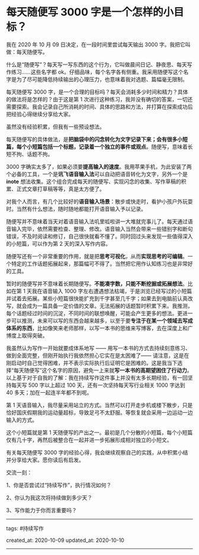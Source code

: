 # 每天随便写 3000 字是一个怎样的小目标？

我在 2020 年 10 月 09 日决定，在一段时间里尝试每天输出 3000 字。我把它叫做：每天随便写。

什么是“随便写”？每天写一写东西的这个行为，它叫做晨间日记、静夜思、每天写作练习……这些名字都 ok。仔细品味，每个名字各有侧重。我采用随便写这个名字是为了尽可能降低持续输出的心理压力，也意味着我对选题、篇幅毫无限制。

每天随便写 3000 字，是一个合理的目标吗？每天会消耗多少时间和精力？具体的做法将是怎样的？由于这是第 1 次进行这种练习，我并没有确切的答案，一切还需要探索。我会记录自己所消耗的时间、具体的思路和方法，并打算在探索成功后把经验心得继续分享给大家。

虽然没有经验积累，但我有一些预设想法。

每天随便写的具体做法，是**把脑袋中的闪念转化为文字记录下来；会有很多小短篇，每个小短篇包括一个标题，记录着一个独立的事件或观点**。随便写，意味着长短不拘、话题不拘。

3000 字确实太多了，如果必须要**提高输入的速度**。我用苹果手机，为此安装了两个必备的工具，一个是**讯飞语音输入法**可以自动把语音转化为文字，另外一个是 **inote** 想法收集。这个组合完成每天的随便写、实现闪念的收集、写作草稿的积累、正式文章打草稿等等，真是太方便了。

对我个人而言，有几个比较好的**语音输入场景**：散步或快走时，看护小孩户外玩耍时。当然有什么想法，随时随地都能打开语音输入予以记录。

随便写并不意味着当天对着语音输入法叽里呱啦讲一大堆就完事儿了。每天通过语音输入完毕，依然需要检查、整理、修改。语音输入当然会带来一些错别字和断句错误，不及时阅读和修订，自己很快就看不懂了。同时回过头来发现一些值得深入的小短篇，可以作为第 2 天的深入写作内容。

随便写还有一个非常重要的作用，就是把**思考可视化**，从而**实现思考的可编辑**。一个特定的工作话题拓展起来，那篇幅可不得了。当然把它用作认知练习也是非常好的工具。

暂时的随便写并不意味着长期随便写。**不能凑字数，只能不断挖掘或拓展想法**。比如在第 1 天我在语音输入 1000 字左右遭遇想法枯竭，于是浏览已经写过的小短篇并试着去拓展。某些小短篇很快能扩充到千字甚至几千字；如果去到电脑前认真改写，就会成为一篇具备一定价值的文章。无法拓展的话题暂时积累下来。我推测，每个话题经过时间的沉淀，不同时间的联想唤醒，可能会产生更多的想法。更进一步可以推测，未来可以写的东西会越来越多，以至于要**专注于在某一个领域去写成体系的东西**，比如像笑来老师那样，以写一本书的思维来写博客，去在深度上和广博度上取得突破。

我虽然认为写作一开始就要成体系地写 —— 用写一本书的方式去持续刻意练习、做到全面完整，但刚开始执行我依然担心它实在是太困难了—— 请注意，这是在刚启动时自己觉得困难，并不表示实际执行后证明它是困难的。这是我当下选择“每天随便写”这个名字的原因，避免一上来就**写一本书的高期望困住了行动力**。以上基于对于自我的了解：我在持续写作这件事上并没有太多长期经验，有一回坚持每天写 500 字以上超过 100 天，还有一次坚持每天写行业相关 1000 字达到 40 多天；加在一起连半年都不到呢。

第 1 天语音输入，我尽量采用站立的方式。当然可以打开走步机或楼下散步，只是恰好国庆假期我的运动量超标，导致足弓不太舒服。等恢复就会采用一边运动一边输入的方式。

这个小短篇就是第 1 天随便写的产出之一。最初是几个分散的小短篇，每个小短篇仅有几十字，再然后被整合在一起并进一步拓展形成相对独立的小短文。

有关每天随便写 3000 字的经验心得，我会继续观察自己的实践，从中积累小结并分享给大家。愿你读后有启发。

交流一刻：

1、你是否尝试过“持续写作”，执行情况如何？

2、你认为我这次将持续做到多少天？

3、写作能力于你而言重要吗？

---

tags: #持续写作

created_at: 2020-10-09
updated_at: 2020-10-10

---

